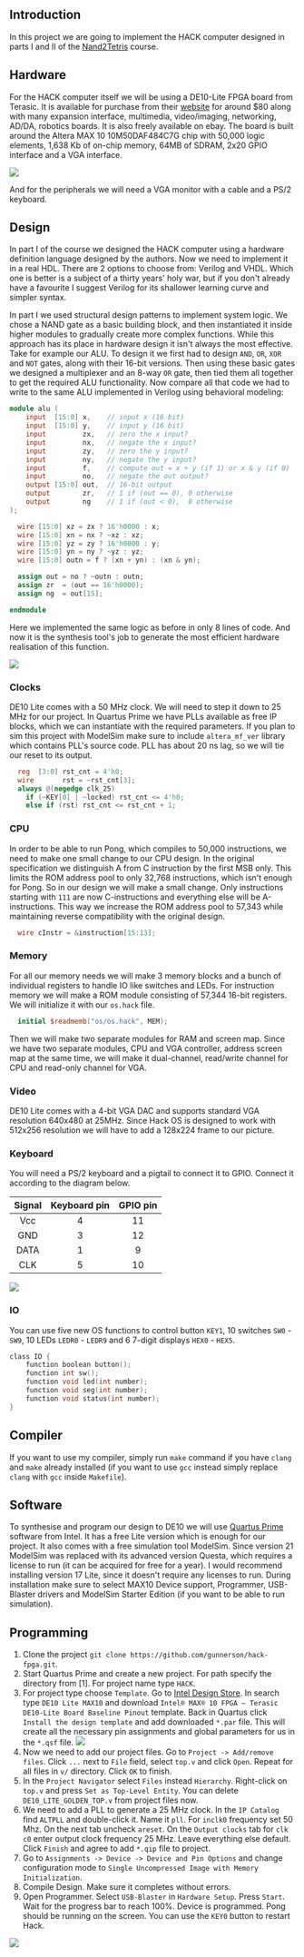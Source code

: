 ## Introduction
In this project we are going to implement the HACK computer designed in parts I and II of the [Nand2Tetris](https://www.nand2tetris.org/) course.

## Hardware
For the HACK computer itself we will be using a DE10-Lite FPGA board from Terasic. It is available for purchase from their [website](https://www.terasic.com.tw/cgi-bin/page/archive.pl?Language=English&CategoryNo=234&No=1021#contents) for around $80 along with many expansion interface, multimedia, video/imaging, networking, AD/DA, robotics boards. It is also freely available on ebay. The board is built around the Altera MAX 10 10M50DAF484C7G chip with 50,000 logic elements, 1,638 Kb of on-chip memory, 64MB of SDRAM, 2x20 GPIO interface and a VGA interface.

![](resources/DE10-Lite_45.jpg)

And for the peripherals we will need a VGA monitor with a cable and a PS/2 keyboard.

## Design

In part I of the course we designed the HACK computer using a hardware definition language designed by the authors. Now we need to implement it in a real HDL. There are 2 options to choose from: Verilog and VHDL. Which one is better is a subject of a thirty years' holy war, but if you don't already have a favourite I suggest Verilog for its shallower learning curve and simpler syntax. 

In part I we used structural design patterns to implement system logic. We chose a NAND gate as a basic building block, and then instantiated it inside higher modules to gradually create more complex functions. While this approach has its place in hardware design it isn't always the most effective. Take for example our ALU. To design it we first had to design `AND`, `OR`, `XOR` and `NOT` gates, along with their 16-bit versions. Then using these basic gates we designed a multiplexer and an 8-way `OR` gate, then tied them all together to get the required ALU functionality. Now compare all that code we had to write to the same ALU implemented in Verilog using behavioral modeling:

~~~verilog
module alu (
    input  [15:0] x,    // input x (16 bit)
    input  [15:0] y,    // input y (16 bit)
    input         zx,   // zero the x input?
    input         nx,   // negate the x input?
    input         zy,   // zero the y input?
    input         ny,   // negate the y input?
    input         f,    // compute out = x + y (if 1) or x & y (if 0)
    input         no,   // negate the out output?
    output [15:0] out,  // 16-bit output
    output        zr,   // 1 if (out == 0), 0 otherwise
    output        ng    // 1 if (out < 0),  0 otherwise
);

  wire [15:0] xz = zx ? 16'h0000 : x;
  wire [15:0] xn = nx ? ~xz : xz;
  wire [15:0] yz = zy ? 16'h0000 : y;
  wire [15:0] yn = ny ? ~yz : yz;
  wire [15:0] outn = f ? (xn + yn) : (xn & yn);

  assign out = no ? ~outn : outn;
  assign zr  = (out == 16'h0000);
  assign ng  = out[15];

endmodule
~~~

Here we implemented the same logic as before in only 8 lines of code. And now it is the synthesis tool's job to generate the most efficient hardware realisation of this function.

![](resources/alu.png)

### Clocks

DE10 Lite comes with a 50 MHz clock. We will need to step it down to 25 MHz for our project. In Quartus Prime we have PLLs available as free IP blocks, which we can instantiate with the required parameters. If you plan to sim this project with ModelSim make sure to include `altera_mf_ver` library which contains PLL's source code. PLL has about 20 ns lag, so we will tie our reset to its output.

~~~verilog
  reg  [3:0] rst_cnt = 4'h0;
  wire       rst = ~rst_cnt[3];
  always @(negedge clk_25)
    if (~KEY[0] | ~locked) rst_cnt <= 4'h0;
    else if (rst) rst_cnt <= rst_cnt + 1;
~~~

### CPU

In order to be able to run Pong, which compiles to 50,000 instructions, we need to make one small change to our CPU design. In the original specification we distinguish A from C instruction by the first MSB only. This limits the ROM address pool to only 32,768 instructions, which isn't enough for Pong. So in our design we will make a small change. Only instructions starting with `111` are now C-instructions and everything else will be A-instructions. This way we increase the ROM address pool to 57,343 while maintaining reverse compatibility with the original design.

~~~verilog
  wire cInstr = &instruction[15:13];
~~~


### Memory

For all our memory needs we will make 3 memory blocks and a bunch of individual registers to handle IO like switches and LEDs. For instruction memory we will make a ROM module consisting of 57,344 16-bit registers. We will initialize it with our `os.hack` file.

~~~verilog
  initial $readmemb("os/os.hack", MEM);
~~~

Then we will make two separate modules for RAM and screen map. Since we have two separate modules, CPU and VGA controller, address screen map at the same time, we will make it dual-channel, read/write channel for CPU and read-only channel for VGA. 

### Video

DE10 Lite comes with a 4-bit VGA DAC and supports standard VGA resolution 640x480 at 25MHz. Since Hack OS is designed to work with 512x256 resolution we will have to add a 128x224 frame to our picture.

### Keyboard

You will need a PS/2 keyboard and a pigtail to connect it to GPIO. Connect it according to the diagram below.

| Signal | Keyboard pin | GPIO pin |
| :----: | :----------: | :------: |
| Vcc | 4 | 11 |
| GND | 3 | 12 |
| DATA | 1 | 9 |
| CLK | 5 | 10 |

![](resources/kbd.png)

### IO

You can use five new OS functions to control button `KEY1`, 10 switches `SW0` - `SW9`, 10 LEDs `LEDR0` - `LEDR9` and 6 7-digit displays `HEX0` - `HEX5`.

~~~c
class IO {
    function boolean button();
    function int sw();
    function void led(int number);
    function void seg(int number);
    function void status(int number);
}
~~~

## Compiler

If you want to use my compiler, simply run `make` command if you have `clang` and `make` already installed (if you want to use `gcc` instead simply replace `clang` with `gcc` inside `Makefile`). 

## Software

To synthesise and program our design to DE10 we will use [Quartus Prime](https://www.intel.com/content/www/us/en/collections/products/fpga/software/downloads.html) software from Intel. It has a free Lite version which is enough for our project. It also comes with a free simulation tool ModelSim. Since version 21 ModelSim was replaced with its advanced version Questa, which requires a license to run (it can be acquired for free for a year). I would recommend installing version 17 Lite, since it doesn't require any licenses to run. During installation make sure to select MAX10 Device support, Programmer, USB-Blaster drivers and ModelSim Starter Edition (if you want to be able to run simulation).

## Programming

1. Clone the project `git clone https://github.com/gunnerson/hack-fpga.git`.
2. Start Quartus Prime and create a new project. For path specify the directory from [1]. For project name type `HACK`.
3. For project type choose `Template`. Go to [Intel Design Store](https://www.intel.com/content/www/us/en/support/programmable/support-resources/design-examples/design-store.html). In search type `DE10 Lite MAX10` and download `Intel® MAX® 10 FPGA – Terasic DE10-Lite Board Baseline Pinout` template. Back in Quartus click `Install the design template` and add downloaded `*.par` file. This will create all the necessary pin assignments and global parameters for us in the `*.qsf` file.
![](resources/pinout.png)
4. Now we need to add our project files. Go to `Project -> Add/remove files`. Click `...` next to `File` field, select `top.v` and click `Open`. Repeat for all files in `v/` directory. Click `OK` to finish. 
5. In the `Project Navigator` select `Files` instead `Hierarchy`. Right-click on `top.v` and press `Set as Top-Level Entity`. You can delete `DE10_LITE_GOLDEN_TOP.v` from project files now.
6. We need to add a PLL to generate a 25 MHz clock. In the `IP Catalog` find `ALTPLL` and double-click it. Name it `pll`. For `inclk0` frequency set 50 Mhz. On the next tab uncheck `areset`. On the `Output clocks` tab for `clk c0` enter output clock frequency 25 MHz. Leave everything else default. Click `Finish` and agree to add `*.qip` file to project.
7. Go to `Assignments -> Device -> Device and Pin Options` and change configuration mode to `Single Uncompressed Image with Memory Initialization`.
8. Compile Design. Make sure it completes without errors. 
9. Open Programmer. Select `USB-Blaster` in `Hardware Setup`. Press `Start`. Wait for the progress bar to reach 100%. Device is programmed. Pong should be running on the screen. You can use the `KEY0` button to restart Hack.

[![](https://img.youtube.com/vi/nuCZ6CNHbZ0/0.jpg)](https://www.youtube.com/watch?v=nuCZ6CNHbZ0)
